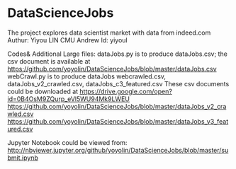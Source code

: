 # DataScienceJobs
The project explores data scientist market with data from indeed.com
Authur: Yiyou LIN
CMU Andrew Id: yiyoul

Codes& Additional Large files:
dataJobs.py is to produce dataJobs.csv; the csv document is available at       https://github.com/yoyolin/DataScienceJobs/blob/master/dataJobs.csv
webCrawl.py is to produce dataJobs webcrawled.csv, dataJobs_v2_crawled.csv, dataJobs_c3_featured.csv
These csv documents could be downloaded at 
https://drive.google.com/open?id=0B4OsM9ZQurp_eVl5WU94Mk9LWEU
https://github.com/yoyolin/DataScienceJobs/blob/master/dataJobs_v2_crawled.csv
https://github.com/yoyolin/DataScienceJobs/blob/master/dataJobs_v3_featured.csv

Jupyter Notebook could be viewed from: 
http://nbviewer.jupyter.org/github/yoyolin/DataScienceJobs/blob/master/submit.ipynb
